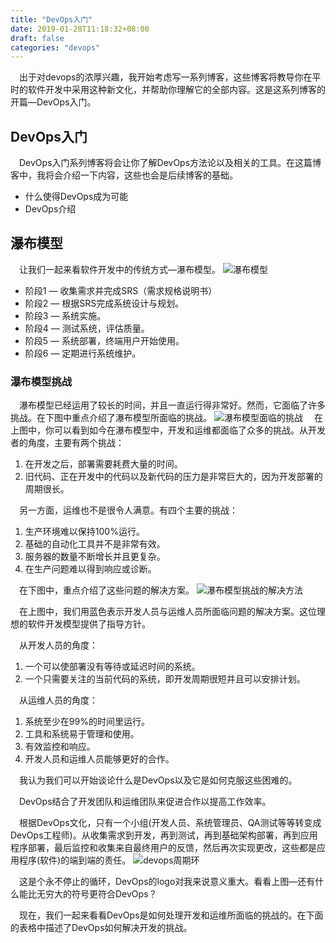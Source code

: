 ```yaml
---
title: "DevOps入门"
date: 2019-01-28T11:18:32+08:00
draft: false
categories: "devops"
---
```

&emsp;出于对devops的浓厚兴趣，我开始考虑写一系列博客，这些博客将教导你在平时的软件开发中采用这种新文化，并帮助你理解它的全部内容。这是这系列博客的开篇—DevOps入门。

## DevOps入门

&emsp;DevOps入门系列博客将会让你了解DevOps方法论以及相关的工具。在这篇博客中，我将会介绍一下内容，这些也会是后续博客的基础。

- 什么使得DevOps成为可能
- DevOps介绍

## 瀑布模型
&emsp;让我们一起来看软件开发中的传统方式—瀑布模型。
 ![瀑布模型](../images/devops/Waterfall-Model-Devops-Tutorial-Edureka.png)

- 阶段1 — 收集需求并完成SRS（需求规格说明书）
- 阶段2 — 根据SRS完成系统设计与规划。
- 阶段3 — 系统实施。
- 阶段4 — 测试系统，评估质量。
- 阶段5 — 系统部署，终端用户开始使用。
- 阶段6 — 定期进行系统维护。

### 瀑布模型挑战
&emsp;瀑布模型已经运用了较长的时间，并且一直运行得非常好。然而，它面临了许多挑战。在下图中重点介绍了瀑布模型所面临的挑战。
 ![瀑布模型面临的挑战](../images/devops/WaterFall-Model-Challenges-DevOps-Tutorial-Edureka-2.png)
&emsp;在上图中，你可以看到如今在瀑布模型中，开发和运维都面临了众多的挑战。从开发者的角度，主要有两个挑战：


1. 在开发之后，部署需要耗费大量的时间。
2. 旧代码、正在开发中的代码以及新代码的压力是非常巨大的，因为开发部署的周期很长。

&emsp;另一方面，运维也不是很令人满意。有四个主要的挑战：

1. 生产环境难以保持100%运行。
2. 基础的自动化工具并不是非常有效。
3. 服务器的数量不断增长并且更复杂。
4. 在生产问题难以得到响应或诊断。

&emsp;在下图中，重点介绍了这些问题的解决方案。
 ![瀑布模型挑战的解决方法](../images/devops/Possible-solutions-to-address-the-challenges-faced-with-WaterFall-Model-DevOps-Tutorial-Edureka-1-1.png)

&emsp;在上图中，我们用蓝色表示开发人员与运维人员所面临问题的解决方案。这位理想的软件开发模型提供了指导方针。


&emsp;从开发人员的角度：

1. 一个可以使部署没有等待或延迟时间的系统。
2. 一个只需要关注的当前代码的系统，即开发周期很短并且可以安排计划。

&emsp;从运维人员的角度：

1. 系统至少在99%的时间里运行。
2. 工具和系统易于管理和使用。
3. 有效监控和响应。
4. 开发人员和运维人员能够更好的合作。

&emsp;我认为我们可以开始谈论什么是DevOps以及它是如何克服这些困难的。

&emsp;DevOps结合了开发团队和运维团队来促进合作以提高工作效率。

&emsp;根据DevOps文化，只有一个小组(开发人员、系统管理员、QA测试等等转变成DevOps工程师)。从收集需求到开发，再到测试，再到基础架构部署，再到应用程序部署，最后监控和收集来自最终用户的反馈，然后再次实现更改，这些都是应用程序(软件)的端到端的责任。
 ![devops周期环](../images/devops/devops-lifeycle-devops-tutorial-Edureka.png)

&emsp;这是个永不停止的循环，DevOps的logo对我来说意义重大。看看上图—还有什么能比无穷大的符号更符合DevOps？

&emsp;现在，我们一起来看看DevOps是如何处理开发和运维所面临的挑战的。在下面的表格中描述了DevOps如何解决开发的挑战。



